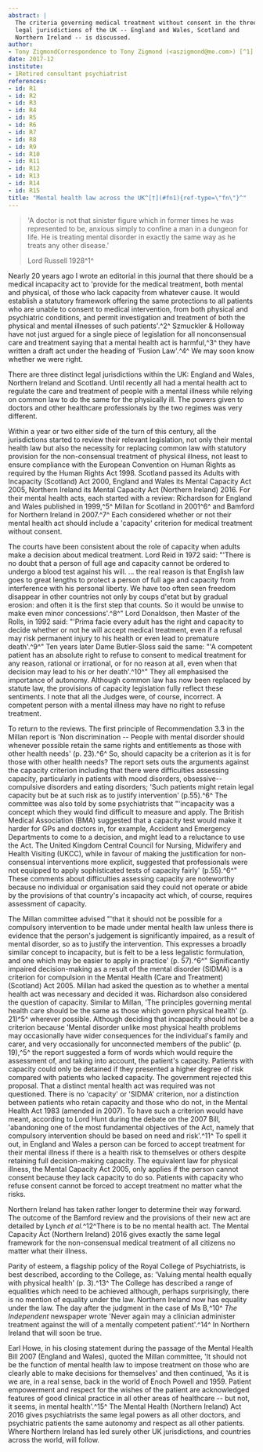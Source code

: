```yaml
---
abstract: |
  The criteria governing medical treatment without consent in the three
  legal jurisdictions of the UK -- England and Wales, Scotland and
  Northern Ireland -- is discussed.
author:
- Tony ZigmondCorrespondence to Tony Zigmond (<aszigmond@me.com>) [^1]
date: 2017-12
institute:
- 1Retired consultant psychiatrist
references:
- id: R1
- id: R2
- id: R3
- id: R4
- id: R5
- id: R6
- id: R7
- id: R8
- id: R9
- id: R10
- id: R11
- id: R12
- id: R13
- id: R14
- id: R15
title: "Mental health law across the UK^[†](#fn1){ref-type=\"fn\"}^"
---
```


> 'A doctor is not that sinister figure which in former times he was
> represented to be, anxious simply to confine a man in a dungeon for
> life. He is treating mental disorder in exactly the same way as he
> treats any other disease.'
>
> Lord Russell 1928^1^

Nearly 20 years ago I wrote an editorial in this journal that there
should be a medical incapacity act to 'provide for the medical
treatment, both mental and physical, of those who lack capacity from
whatever cause. It would establish a statutory framework offering the
same protections to all patients who are unable to consent to medical
intervention, from both physical and psychiatric conditions, and permit
investigation and treatment of both the physical and mental illnesses of
such patients'.^2^ Szmuckler & Holloway have not just argued for a
single piece of legislation for all nonconsensual care and treatment
saying that a mental health act is harmful,^3^ they have written a draft
act under the heading of 'Fusion Law'.^4^ We may soon know whether we
were right.

There are three distinct legal jurisdictions within the UK: England and
Wales, Northern Ireland and Scotland. Until recently all had a mental
health act to regulate the care and treatment of people with a mental
illness while relying on common law to do the same for the physically
ill. The powers given to doctors and other healthcare professionals by
the two regimes was very different.

Within a year or two either side of the turn of this century, all the
jurisdictions started to review their relevant legislation, not only
their mental health law but also the necessity for replacing common law
with statutory provision for the non-consensual treatment of physical
illness, not least to ensure compliance with the European Convention on
Human Rights as required by the Human Rights Act 1998. Scotland passed
its Adults with Incapacity (Scotland) Act 2000, England and Wales its
Mental Capacity Act 2005, Northern Ireland its Mental Capacity Act
(Northern Ireland) 2016. For their mental health acts, each started with
a review: Richardson for England and Wales published in 1999,^5^ Millan
for Scotland in 2001^6^ and Bamford for Northern Ireland in 2007.^7^
Each considered whether or not their mental health act should include a
'capacity' criterion for medical treatment without consent.

The courts have been consistent about the role of capacity when adults
make a decision about medical treatment. Lord Reid in 1972 said: "'There
is no doubt that a person of full age and capacity cannot be ordered to
undergo a blood test against his will. ... the real reason is that
English law goes to great lengths to protect a person of full age and
capacity from interference with his personal liberty. We have too often
seen freedom disappear in other countries not only by coups d\'etat but
by gradual erosion: and often it is the first step that counts. So it
would be unwise to make even minor concessions'.^8^" Lord Donaldson,
then Master of the Rolls, in 1992 said: "'Prima facie every adult has
the right and capacity to decide whether or not he will accept medical
treatment, even if a refusal may risk permanent injury to his health or
even lead to premature death'.^9^" Ten years later Dame Butler-Sloss
said the same: "'A competent patient has an absolute right to refuse to
consent to medical treatment for any reason, rational or irrational, or
for no reason at all, even when that decision may lead to his or her
death'.^10^" They all emphasised the importance of autonomy. Although
common law has now been replaced by statute law, the provisions of
capacity legislation fully reflect these sentiments. I note that all the
Judges were, of course, incorrect. A competent person with a mental
illness may have no right to refuse treatment.

To return to the reviews. The first principle of Recommendation 3.3 in
the Millan report is 'Non discrimination -- People with mental disorder
should whenever possible retain the same rights and entitlements as
those with other health needs' (p. 23).^6^ So, should capacity be a
criterion as it is for those with other health needs? The report sets
outs the arguments against the capacity criterion including that there
were difficulties assessing capacity, particularly in patients with mood
disorders, obsessive--compulsive disorders and eating disorders; 'Such
patients might retain legal capacity but be at such risk as to justify
intervention' (p.55).^6^ The committee was also told by some
psychiatrists that "'incapacity was a concept which they would find
difficult to measure and apply. The British Medical Association (BMA)
suggested that a capacity test would make it harder for GPs and doctors
in, for example, Accident and Emergency Departments to come to a
decision, and might lead to a reluctance to use the Act. The United
Kingdom Central Council for Nursing, Midwifery and Health Visiting
(UKCC), while in favour of making the justification for non-consensual
interventions more explicit, suggested that professionals were not
equipped to apply sophisticated tests of capacity fairly' (p.55).^6^"
These comments about difficulties assessing capacity are noteworthy
because no individual or organisation said they could not operate or
abide by the provisions of that country\'s incapacity act which, of
course, requires assessment of capacity.

The Millan committee advised "'that it should not be possible for a
compulsory intervention to be made under mental health law unless there
is evidence that the person\'s judgement is significantly impaired, as a
result of mental disorder, so as to justify the intervention. This
expresses a broadly similar concept to incapacity, but is felt to be a
less legalistic formulation, and one which may be easier to apply in
practice' (p. 57).^6^" Significantly impaired decision-making as a
result of the mental disorder (SIDMA) is a criterion for compulsion in
the Mental Health (Care and Treatment) (Scotland) Act 2005. Millan had
asked the question as to whether a mental health act was necessary and
decided it was. Richardson also considered the question of capacity.
Similar to Millan, 'The principles governing mental health care should
be the same as those which govern physical health' (p. 21)^5^ wherever
possible. Although deciding that incapacity should not be a criterion
because 'Mental disorder unlike most physical health problems may
occasionally have wider consequences for the individual\'s family and
carer, and very occasionally for unconnected members of the public' (p.
19),^5^ the report suggested a form of words which would require the
assessment of, and taking into account, the patient\'s capacity.
Patients with capacity could only be detained if they presented a higher
degree of risk compared with patients who lacked capacity. The
government rejected this proposal. That a distinct mental health act was
required was not questioned. There is no 'capacity' or 'SIDMA'
criterion, nor a distinction between patients who retain capacity and
those who do not, in the Mental Health Act 1983 (amended in 2007). To
have such a criterion would have meant, according to Lord Hunt during
the debate on the 2007 Bill, 'abandoning one of the most fundamental
objectives of the Act, namely that compulsory intervention should be
based on need and risk'.^11^ To spell it out, in England and Wales a
person can be forced to accept treatment for their mental illness if
there is a health risk to themselves or others despite retaining full
decision-making capacity. The equivalent law for physical illness, the
Mental Capacity Act 2005, only applies if the person cannot consent
because they lack capacity to do so. Patients with capacity who refuse
consent cannot be forced to accept treatment no matter what the risks.

Northern Ireland has taken rather longer to determine their way forward.
The outcome of the Bamford review and the provisions of their new act
are detailed by Lynch *et al.*^12^There is to be no mental health act.
The Mental Capacity Act (Northern Ireland) 2016 gives exactly the same
legal framework for the non-consensual medical treatment of all citizens
no matter what their illness.

Parity of esteem, a flagship policy of the Royal College of
Psychiatrists, is best described, according to the College, as: 'Valuing
mental health equally with physical health' (p. 3).^13^ The College has
described a range of equalities which need to be achieved although,
perhaps surprisingly, there is no mention of equality under the law.
Northern Ireland now has equality under the law. The day after the
judgment in the case of Ms B,^10^ *The Independent* newspaper wrote
'Never again may a clinician administer treatment against the will of a
mentally competent patient'.^14^ In Northern Ireland that will soon be
true.

Earl Howe, in his closing statement during the passage of the Mental
Health Bill 2007 (England and Wales), quoted the Millan committee, 'It
should not be the function of mental health law to impose treatment on
those who are clearly able to make decisions for themselves' and then
continued, 'As it is we are, in a real sense, back in the world of Enoch
Powell and 1959. Patient empowerment and respect for the wishes of the
patient are acknowledged features of good clinical practice in all other
areas of healthcare -- but not, it seems, in mental health'.^15^ The
Mental Health (Northern Ireland) Act 2016 gives psychiatrists the same
legal powers as all other doctors, and psychiatric patients the same
autonomy and respect as all other patients. Where Northern Ireland has
led surely other UK jurisdictions, and countries across the world, will
follow.

[^1]: **Tony Zigmond**, retired consultant psychiatrist, UK.

